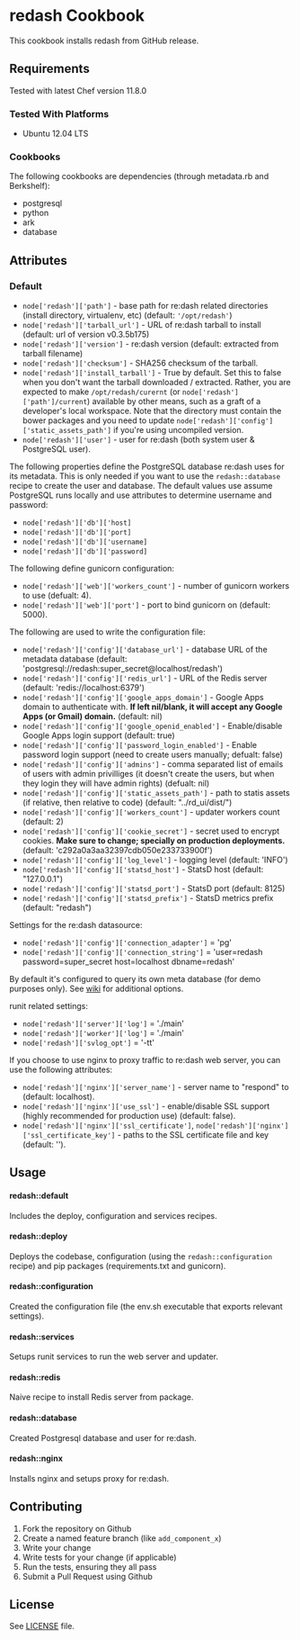 redash Cookbook
=================
This cookbook installs redash from GitHub release.

Requirements
------------
Tested with latest Chef version 11.8.0

### Tested With Platforms
* Ubuntu 12.04 LTS

### Cookbooks
The following cookbooks are dependencies (through metadata.rb and Berkshelf):
* postgresql
* python
* ark
* database


Attributes
----------

### Default

- `node['redash']['path']` - base path for re:dash related directories (install directory, virtualenv, etc) (default: `'/opt/redash'`)
- `node['redash']['tarball_url']` - URL of re:dash tarball to install (default: url of version v0.3.5b175)
- `node['redash']['version']` - re:dash version (default: extracted from tarball filename)
- `node['redash']['checksum']` - SHA256 checksum of the tarball.
- `node['redash']['install_tarball']` - True by default. Set this to false when you don't want the tarball downloaded / extracted. Rather, you are expected to make `/opt/redash/curernt` (or `node['redash']['path']/current`) available by other means, such as a graft of a developer's local workspace. Note that the directory must contain the bower packages and you need to update `node['redash']['config']['static_assets_path']` if you're using uncompiled version.
- `node['redash']['user']` - user for re:dash (both system user & PostgreSQL user).

The following properties define the PostgreSQL database re:dash uses for its metadata. This is only needed if you want to use the `redash::database` recipe to create the user and database. The default values use assume PostgreSQL runs locally and use attributes to determine username and password:

- `node['redash']['db']['host]`
- `node['redash']['db']['port]`
- `node['redash']['db']['username]`
- `node['redash']['db']['password]`

The following define gunicorn configuration:

- `node['redash']['web']['workers_count']` -  number of gunicorn workers to use (defualt: 4).
- `node['redash']['web']['port']` - port to bind gunicorn on (default: 5000).

The following are used to write the configuration file:

- `node['redash']['config']['database_url']` - database URL of the metadata database (default:  'postgresql://redash:super_secret@localhost/redash')
- `node['redash']['config']['redis_url']` - URL of the Redis server (default: 'redis://localhost:6379')
- `node['redash']['config']['google_apps_domain']` - Google Apps domain to authenticate with. **If left nil/blank, it will accept any Google Apps (or Gmail) domain.** (default: nil)
- `node['redash']['config']['google_openid_enabled']` - Enable/disable Google Apps login support (default: true)
- `node['redash']['config']['password_login_enabled']` - Enable password login support (need to create users manually; defualt: false)
- `node['redash']['config']['admins']` - comma separated list of emails of users with admin privilliges (it doesn't create the users, but when they login they will have admin rights) (defualt: nil)
- `node['redash']['config']['static_assets_path']` - path to statis assets (if relative, then relative to code) (default: "../rd_ui/dist/")
- `node['redash']['config']['workers_count']` - updater workers count (default: 2)
- `node['redash']['config']['cookie_secret']` - secret used to encrypt cookies. **Make sure to change; specially on production deployments.** (default: 'c292a0a3aa32397cdb050e233733900f')
- `node['redash']['config']['log_level']` - logging level (default: 'INFO')
- `node['redash']['config']['statsd_host']` - StatsD host (default: "127.0.0.1")
- `node['redash']['config']['statsd_port']` - StatsD port (default: 8125)
- `node['redash']['config']['statsd_prefix']` - StatsD metrics prefix (default: "redash")

Settings for the re:dash datasource:

- `node['redash']['config']['connection_adapter']` = 'pg'
- `node['redash']['config']['connection_string']` = 'user=redash password=super_secret host=localhost dbname=redash'

By default it's configured to query its own meta database (for demo purposes only). See [wiki](https://github.com/EverythingMe/redash/wiki/re:dash-connection-adapter-options) for additional options.

runit related settings:

- `node['redash']['server']['log']` = './main'
- `node['redash']['worker']['log']` = './main'
- `node['redash']['svlog_opt']` = '-tt'

If you choose to use nginx to proxy traffic to re:dash web server, you can use the following attributes:

- `node['redash']['nginx']['server_name']` - server name to "respond" to (default: localhost).
- `node['redash']['nginx']['use_ssl']` - enable/disable SSL support (highly recommended for production use) (default: false).
- `node['redash']['nginx']['ssl_certificate']`, `node['redash']['nginx']['ssl_certificate_key']` - paths to the SSL certificate file and key (default: '').


Usage
-----
#### redash::default
Includes the deploy, configuration and services recipes.

#### redash::deploy
Deploys the codebase, configuration (using the `redash::configuration` recipe) and pip packages (requirements.txt and gunicorn).

#### redash::configuration
Created the configuration file (the env.sh executable that exports relevant settings).

#### redash::services
Setups runit services to run the web server and updater.

#### redash::redis

Naive recipe to install Redis server from package.

#### redash::database

Created Postgresql database and user for re:dash.

#### redash::nginx

Installs nginx and setups proxy for re:dash.


Contributing
------------

1. Fork the repository on Github
2. Create a named feature branch (like `add_component_x`)
3. Write your change
4. Write tests for your change (if applicable)
5. Run the tests, ensuring they all pass
6. Submit a Pull Request using Github

License
-------
See [LICENSE](https://github.com/EverythingMe/chef-redash/blob/master/LICENSE) file.

